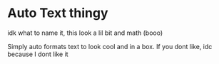 # Auto Text thingy

idk what to name it, this look a lil bit and math (booo)

Simply auto formats text to look cool and in a box. If you dont like, idc because I dont like it
